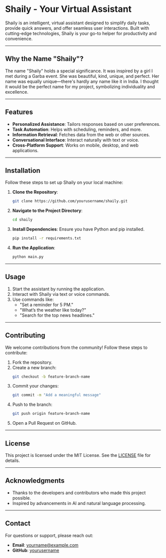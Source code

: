 # Shaily - Your Virtual Assistant
Shaily is an intelligent, virtual assistant designed to simplify daily tasks, provide quick answers, and offer seamless user interactions. Built with cutting-edge technologies, Shaily is your go-to helper for productivity and convenience.

---

## Why the Name "Shaily"?
The name "Shaily" holds a special significance. It was inspired by a girl I met during a Garba event. She was beautiful, kind, unique, and perfect. Her name was equally unique—there's hardly any name like it in India. I thought it would be the perfect name for my project, symbolizing individuality and excellence.

---

## Features
- **Personalized Assistance**: Tailors responses based on user preferences.
- **Task Automation**: Helps with scheduling, reminders, and more.
- **Information Retrieval**: Fetches data from the web or other sources.
- **Conversational Interface**: Interact naturally with text or voice.
- **Cross-Platform Support**: Works on mobile, desktop, and web applications.

---

## Installation
Follow these steps to set up Shaily on your local machine:

1. **Clone the Repository**:
   ```bash
   git clone https://github.com/yourusername/shaily.git
   ```

2. **Navigate to the Project Directory**:
   ```bash
   cd shaily
   ```

3. **Install Dependencies**:
   Ensure you have Python and pip installed.
   ```bash
   pip install -r requirements.txt
   ```

4. **Run the Application**:
   ```bash
   python main.py
   ```

---

## Usage
1. Start the assistant by running the application.
2. Interact with Shaily via text or voice commands.
3. Use commands like:
   - "Set a reminder for 5 PM."
   - "What’s the weather like today?"
   - "Search for the top news headlines."

---

## Contributing
We welcome contributions from the community! Follow these steps to contribute:

1. Fork the repository.
2. Create a new branch:
   ```bash
   git checkout -b feature-branch-name
   ```
3. Commit your changes:
   ```bash
   git commit -m "Add a meaningful message"
   ```
4. Push to the branch:
   ```bash
   git push origin feature-branch-name
   ```
5. Open a Pull Request on GitHub.

---

## License
This project is licensed under the MIT License. See the [LICENSE](LICENSE) file for details.

---

## Acknowledgments
- Thanks to the developers and contributors who made this project possible.
- Inspired by advancements in AI and natural language processing.

---

## Contact
For questions or support, please reach out:
- **Email**: yourname@example.com
- **GitHub**: [yourusername](https://github.com/yourusername)
